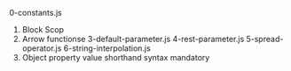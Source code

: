 0-constants.js
1. Block Scop
2. Arrow functionse
3-default-parameter.js
4-rest-parameter.js
5-spread-operator.js
6-string-interpolation.js
7. Object property value shorthand syntax
mandatory

